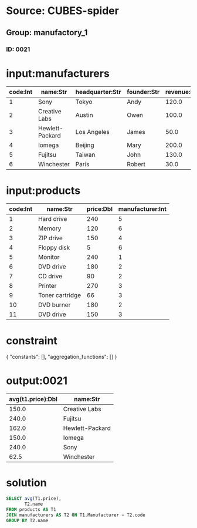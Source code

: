 # Source: CUBES-spider
## Group: manufactory_1
### ID: 0021

# input:manufacturers

| code:Int | name:Str | headquarter:Str | founder:Str | revenue:Dbl |
|---|---|---|---|---|
| 1 | Sony | Tokyo | Andy | 120.0 |
| 2 | Creative Labs | Austin | Owen | 100.0 |
| 3 | Hewlett-Packard | Los Angeles | James | 50.0 |
| 4 | Iomega | Beijing | Mary | 200.0 |
| 5 | Fujitsu | Taiwan | John | 130.0 |
| 6 | Winchester | Paris | Robert | 30.0 |

# input:products

| code:Int | name:Str | price:Dbl | manufacturer:Int |
|---|---|---|---|
| 1 | Hard drive | 240 | 5 |
| 2 | Memory | 120 | 6 |
| 3 | ZIP drive | 150 | 4 |
| 4 | Floppy disk | 5 | 6 |
| 5 | Monitor | 240 | 1 |
| 6 | DVD drive | 180 | 2 |
| 7 | CD drive | 90 | 2 |
| 8 | Printer | 270 | 3 |
| 9 | Toner cartridge | 66 | 3 |
| 10 | DVD burner | 180 | 2 |
| 11 | DVD drive | 150 | 3 |

# constraint

{
  "constants": [],
  "aggregation_functions": []
}

# output:0021

| avg(t1.price):Dbl | name:Str |
|---|---|
| 150.0 | Creative Labs |
| 240.0 | Fujitsu |
| 162.0 | Hewlett-Packard |
| 150.0 | Iomega |
| 240.0 | Sony |
| 62.5 | Winchester |

# solution

```sql
SELECT avg(T1.price),
       T2.name
FROM products AS T1
JOIN manufacturers AS T2 ON T1.Manufacturer = T2.code
GROUP BY T2.name
```
